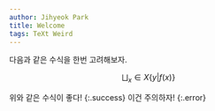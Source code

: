 ```yaml
---
author: Jihyeok Park
title: Welcome
tags: TeXt Weird
---
```

다음과 같은 수식을 한번 고려해보자.

$$
\bigsqcup_x \in X \{ y | f(x) \}
$$

위와 같은 수식이 좋다!
{:.success}
이건 주의하자!
{:.error}
